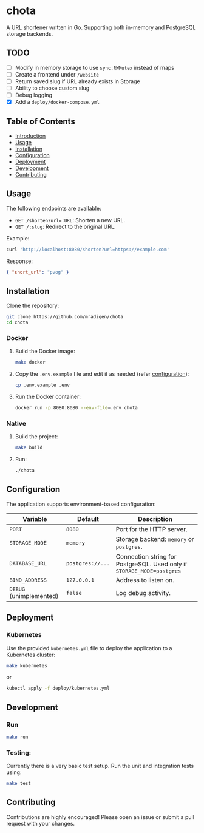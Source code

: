 # chota

A URL shortener written in Go. Supporting both in-memory and PostgreSQL storage backends.

## TODO

- [ ] Modify in memory storage to use `sync.RWMutex` instead of maps
- [ ] Create a frontend under `/website`
- [ ] Return saved slug if URL already exists in Storage
- [ ] Ability to choose custom slug
- [ ] Debug logging
- [x] Add a `deploy/docker-compose.yml`

## Table of Contents

- [Introduction](#introduction)
- [Usage](#usage)
- [Installation](#installation)
- [Configuration](#configuration)
- [Deployment](#deployment)
- [Development](#development)
- [Contributing](#contributing)

## Usage

The following endpoints are available:

- `GET /shorten?url=:URL`: Shorten a new URL.
- `GET /:slug`: Redirect to the original URL.

Example:

```sh
curl 'http://localhost:8080/shorten?url=https://example.com'
```

Response:

```json
{ "short_url": "pvog" }
```

## Installation

Clone the repository:

```sh
git clone https://github.com/mradigen/chota
cd chota
```

### Docker

1. Build the Docker image:

    ```sh
    make docker
    ```

2. Copy the `.env.example` file and edit it as needed (refer [configuration](#configuration)):

    ```sh
    cp .env.example .env
    ```

3. Run the Docker container:
    ```sh
    docker run -p 8080:8080 --env-file=.env chota
    ```

### Native

1. Build the project:

    ```sh
    make build
    ```

2. Run:
    ```sh
    ./chota
    ```

## Configuration

The application supports environment-based configuration:

| Variable                | Default          | Description                                                            |
| ----------------------- | ---------------- | ---------------------------------------------------------------------- |
| `PORT`                  | `8080`           | Port for the HTTP server.                                              |
| `STORAGE_MODE`          | `memory`         | Storage backend: `memory` or `postgres`.                               |
| `DATABASE_URL`          | `postgres://...` | Connection string for PostgreSQL. Used only if `STORAGE_MODE=postgres` |
| `BIND_ADDRESS`          | `127.0.0.1`      | Address to listen on.                                                  |
| `DEBUG` (unimplemented) | `false`          | Log debug activity.                                                    |

## Deployment

### Kubernetes

Use the provided `kubernetes.yml` file to deploy the application to a Kubernetes cluster:

```sh
make kubernetes
```

or

```sh
kubectl apply -f deploy/kubernetes.yml
```

## Development

### Run

```sh
make run
```

### Testing:

Currently there is a very basic test setup. Run the unit and integration tests using:

```sh
make test
```

## Contributing

Contributions are highly encouraged! Please open an issue or submit a pull request with your changes.
